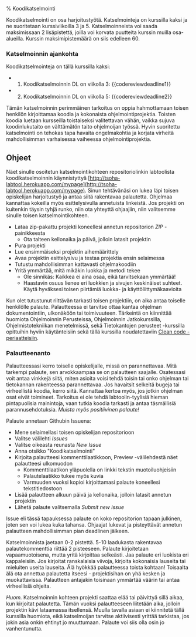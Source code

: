 % Koodikatselmointi
<!-- order: 9 -->
<!-- tags: viikko3,viikko5 -->

Koodikatselmointi on osa harjoitustyötä. Katselmointeja on kurssilla kaksi
ja ne suoritetaan 
kurssiviikoilla 3 ja 5. Katselmoinneista voi saada maksimissaan 2 lisäpistettä,
joilla voi korvata puutteita kurssin muilla osa-alueilla. Kurssin
maksimipistemäärä on siis edelleen 60.

### Katselmoinnin ajankohta

Koodikatselmointeja on tällä kurssilla kaksi:

* 1. Koodikatselmoinnin DL on viikolla 3: {{codereviewdeadline1}} 
* 2. Koodikatselmoinnin DL on viikolla 5: {{codereviewdeadline2}} 

Tämän katselmoinnin perimmäinen tarkoitus on oppia hahmottamaan toisen
henkilön kirjoittamaa koodia ja kokonaista ohjelmointiprojektia. Toisten
koodia luetaan kursseilla toistaiseksi valitettavan vähän, vaikka sujuva
koodinlukutaito on välttämätön taito ohjelmoijan työssä. Hyvin suoritettu
katselmointi on tehokas tapa havaita ongelmakohtia ja korjata virheitä
mahdollisimman varhaisessa vaiheessa ohjelmointiprojektia.

## Ohjeet

Näet sinulle osoitetun katselmointikohteen repositoriolinkin labtoolista
koodikatselmoinnin käynnistyttyä
[http://tsoha-labtool.herokuapp.com/mypage](http://tsoha-labtool.herokuapp.com/mypage).
Sinun tehtävänäsi on lukea läpi toisen opiskelijan harjoitustyö ja antaa
siitä rakentavaa palautetta. Ohjelmaa kannattaa kokeilla myös esittelysivulla annetuista linkeistä.
Jos projekti on kuitenkin täysin tyhjä runko, niin ota yhteyttä ohjaajiin,
niin valitsemme sinulle toisen katselmointikohteen.

* Lataa zip-pakattu projekti koneellesi annetun repositorion _ZIP_ -painikkeesta
  * Ota talteen kellonaika ja päivä, jolloin latasit projektin
* Pura projekti
* Lue ensimmäiseksi projektin aihemäärittely
* Avaa projektin esittelysivu ja testaa projektia ensin selaimessa
* Tutustu mahdollisimman kattavasti ohjelmakoodiin
* Yritä ymmärtää, mitä mikäkin luokka ja metodi tekee
    * Ole sinnikäs: Kaikkea ei aina osaa, eikä tarvitsekaan ymmärtää!
    * Haastavin osuus lienee eri luokkien ja sivujen keskinäiset suhteet. Käytä hyväksesi toisen piirtämiä luokka- ja käyttöliittymäkaavioita

Kun olet tutustunut riittävän tarkasti toisen projektiin, on aika antaa
toiselle henkilölle palaute. Palautteessa ei tarvitse ottaa kantaa
ohjelman dokumentointiin, ulkonäköön tai toimivuuteen. Tärkeintä on
kiinnittää huomiota Ohjelmoinnin Perusteissa, Ohjelmoinnin Jatkokurssilla,
Ohjelmistotekniikan menetelmissä, sekä Tietokantojen perusteet -kurssilla opittuihin hyviin
käytänteisiin sekä tällä kurssilla noudatettaviin [Clean code
-periaatteisiin]({{rootdir}}cleancode.html).

### Palautteenanto

Palautteessasi kerro toiselle opiskelijalle, missä on parannettavaa. Mitä
tarkempi palaute, sen arvokkaampaa se on palautteen saajalle. Osatessasi
voit antaa vinkkejä siitä, miten asioita voisi tehdä toisin tai onko
ohjelman tai tietokannan rakenteessa parannettavaa. Jos havaitsit selkeitä bugeja tai
virheellistä koodia, kerro siitä. Kannattaa kertoa myös, jos jotkin
ohjelman osat  eivät toimineet. Tarkoitus ei ole
tehdä labtoolin-tyylisiä hieman pintapuolisia mainintoja, vaan tutkia
koodia tarkasti ja antaa täsmällisiä parannusehdotuksia. 
*Muista myös positiivinen palaute!* 

Palaute annetaan Githubin Issuena:

* Mene selaimellasi toisen opiskelijan repositorioon
* Valitse välilehti _Issues_
* Valitse oikeasta reunasta _New Issue_
* Anna otsikko "Koodikatselmointi"
* Kirjoita palautteesi kommenttilaatikkoon, Preview -välilehdestä näet palautteesi ulkomuodon
    * Kommenttilaatikon yläpuolella on linkki tekstin muotoiluohjeisiin
    * Palautelaatikko tukee myös kuvia
    * Varmuuden vuoksi kopioi kirjoittamasi palaute koneellesi tekstitiedostoon
* Lisää palautteen alkuun päivä ja kellonaika, jolloin latasit annetun projektin
* Lähetä palaute valitsemalla _Submit new issue_

Issue eli tässä tapauksessa palaute on koko repositorion tapaan julkinen,
joten sen voi lukea kuka tahansa. Ohjaajat lukevat ja pisteyttävät annetun
palautteen mahdollisimman pian deadlinen jälkeen.

Katselmoinnista jaetaan 0-2 pistettä. 5-10 laadukasta rakentavaa
palautekommenttia riittää 2 pisteeseen. Palaute kirjoitetaan
vapaamuotoisena, mutta yritä kirjoittaa selkeästi. Jaa palaute eri
luokista eri kappaleisiin. Jos kirjoitat ranskalaisia viivoja, kirjoita
kokonaisia lauseita tai mieluiten useita lauseita. Älä hyökkää
palautteessa toista kohtaan! Toisaalta älä ota annettua palautetta
itseesi - projektisihan on yhä kesken ja muokattavissa. Palautteen
antajakin toisinaan ymmärtää väärin tai antaa virheellisiä ohjeita.

*Huom.* 
Katselmoinnin kohteen projekti saattaa elää tai päivittyä sillä aikaa, kun
kirjoitat palautetta. Tämän vuoksi palautteeseen liitetään aika, jolloin
projektin kävi lataamassa itsellensä. Muulla tavalla asiaan ei kiinnitetä
tällä kurssilla huomiota, eikä katselmoijan tarvitse aktiivisesti yrittää
tarkistaa, jos jokin asia onkin ehtinyt jo muuttumaan. Palaute voi siis
olla osin jo vanhentunutta.
